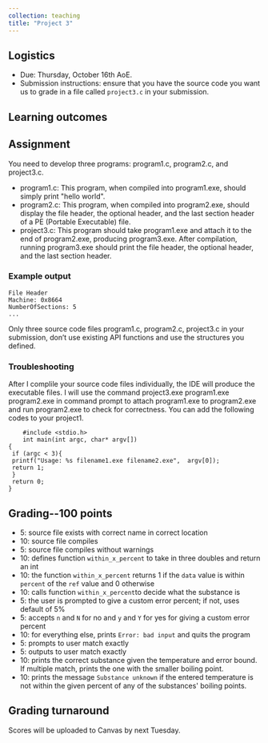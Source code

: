 ```yaml
---
collection: teaching
title: "Project 3"
---
```


## Logistics
* Due: Thursday, October 16th AoE.
* Submission instructions: ensure that you have the source code you want us to
	grade in a file called `project3.c` in your submission.


## Learning outcomes


## Assignment
You need to develop three programs: program1.c, program2.c, and project3.c.
* program1.c: This program, when compiled into program1.exe, should simply print "hello world".
* program2.c: This program, when compiled into program2.exe, should display the file header, the optional header, and the last section header of a PE (Portable Executable) file.
* project3.c: This program should take program1.exe and attach it to the end of program2.exe, producing program3.exe. After compilation, running program3.exe should print the file header, the optional header, and the last section header.

### Example output

```
File Header
Machine: 0x8664
NumberOfSections: 5
...
```
Only three source code files program1.c, program2.c, project3.c in your submission, don’t use existing API functions and use the structures you defined.
### Troubleshooting

After I complile your source code files individually, the IDE will produce the executable files.
    I will use the command project3.exe program1.exe program2.exe in command prompt to attach program1.exe to program2.exe and run program2.exe to check for correctness.
    You can add the following codes to your project1.

   ```
       #include <stdio.h>
	   int main(int argc, char* argv[])
{
    if (argc < 3){
    printf("Usage: %s filename1.exe filename2.exe",  argv[0]);
    return 1;
    }
    return 0;    
}
   ```


## Grading--100 points

* 5: source file exists with correct name in correct location
* 10: source file compiles
* 5: source file compiles without warnings
* 10: defines function `within_x_percent` to take in three doubles and return an
	int
* 10: the function `within_x_percent` returns 1 if the `data` value is within
	`percent` of the `ref` value and 0 otherwise
* 10: calls function `within_x_percent`to decide what the substance is
* 5: the user is prompted to give a custom error percent; if not, uses default
	of 5%
* 5: accepts `n` and `N` for no and `y` and `Y` for yes for giving a custom
	error percent
* 10: for everything else, prints `Error: bad input` and quits the program
* 5: prompts to user match exactly
* 5: outputs to user match exactly
* 10: prints the correct substance given the temperature and error bound. If
	multiple match, prints the one with the smaller boiling point.
* 10: prints the message `Substance unknown` if the entered temperature is not
	within the given percent of any of the substances' boiling points.



## Grading turnaround
Scores will be uploaded to Canvas by next Tuesday.
